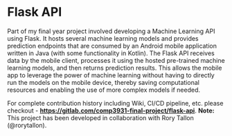 # Flask API

Part of my final year project involved developing a Machine Learning API using Flask.
It hosts several machine learning models and provides prediction endpoints that are consumed by an Android mobile application written in Java (with some functionality in Kotlin).
The Flask API receives data by the mobile client, processes it using the hosted pre-trained machine learning models, and then returns prediction results. This allows the mobile app
to leverage the power of machine learning without having to directly run the models on the mobile device, thereby saving computational resources and enabling the use of more complex models
if needed.

For complete contribution history including Wiki, CI/CD pipeline, etc. please checkout - **https://gitlab.com/comp3931-final-project/flask-api**.
**Note:** This project has been developed in collaboration with Rory Tallon (@rorytallon).
